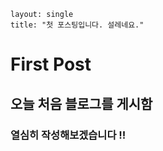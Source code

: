 ```
layout: single
title: "첫 포스팅입니다. 설레네요."
```

# First Post

## 오늘 처음 블로그를 게시함

### 열심히 작성해보겠습니다 !!